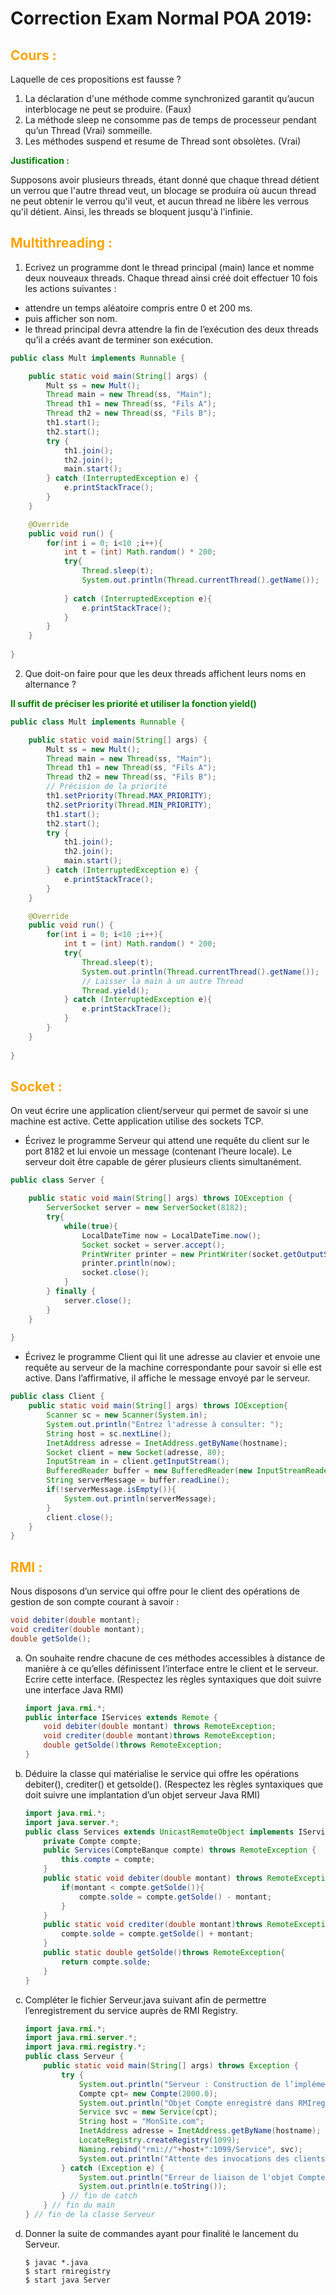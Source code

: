 # Correction Exam Normal POA 2019:
## <span style="color:orange">Cours :</span>

Laquelle de ces propositions est fausse ?
1. La déclaration d'une méthode comme synchronized garantit qu’aucun interblocage ne peut se produire. (Faux)
1. La méthode sleep ne consomme pas de temps de processeur pendant qu’un Thread (Vrai)
sommeille.
1. Les méthodes suspend et resume de Thread sont obsolètes. (Vrai)

<span style="color:green"><strong>Justification :</strong></span>

Supposons avoir plusieurs threads, étant donné que chaque thread détient un verrou que l'autre thread veut, un blocage se produira où aucun thread ne peut obtenir le verrou qu'il veut, et aucun thread ne libère les verrous qu'il détient. Ainsi, les threads se bloquent jusqu'à l'infinie.

## <span style="color:orange">Multithreading :</span>

1. Ecrivez un programme dont le thread principal (main) lance et nomme deux nouveaux
threads. Chaque thread ainsi créé doit effectuer 10 fois les actions suivantes :

- attendre un temps aléatoire compris entre 0 et 200 ms.
- puis afficher son nom.
- le thread principal devra attendre la fin de l’exécution des deux threads qu’il a créés avant de terminer son exécution.
```java
public class Mult implements Runnable {

    public static void main(String[] args) {
        Mult ss = new Mult();
        Thread main = new Thread(ss, "Main");
        Thread th1 = new Thread(ss, "Fils A");
        Thread th2 = new Thread(ss, "Fils B");
        th1.start();
        th2.start();
        try {
            th1.join();
            th2.join();
            main.start();
        } catch (InterruptedException e) {
            e.printStackTrace();
        }
    }

    @Override
    public void run() {
        for(int i = 0; i<10 ;i++){
            int t = (int) Math.random() * 200;
            try{
                Thread.sleep(t);
                System.out.println(Thread.currentThread().getName());
                
            } catch (InterruptedException e){
                e.printStackTrace();
            }
        }
    }
    
}
```

2. Que doit-on faire pour que les deux threads affichent leurs noms en alternance ?

<span style="color:green"><strong>Il suffit de préciser les priorité et utiliser la fonction yield()</strong></span>

```java
public class Mult implements Runnable {

    public static void main(String[] args) {
        Mult ss = new Mult();
        Thread main = new Thread(ss, "Main");
        Thread th1 = new Thread(ss, "Fils A");
        Thread th2 = new Thread(ss, "Fils B");
        // Précision de la priorité
        th1.setPriority(Thread.MAX_PRIORITY); 
        th2.setPriority(Thread.MIN_PRIORITY);
        th1.start();
        th2.start();
        try {
            th1.join();
            th2.join();
            main.start();
        } catch (InterruptedException e) {
            e.printStackTrace();
        }
    }

    @Override
    public void run() {
        for(int i = 0; i<10 ;i++){
            int t = (int) Math.random() * 200;
            try{
                Thread.sleep(t);
                System.out.println(Thread.currentThread().getName());
                // Laisser la main à un autre Thread
                Thread.yield();
            } catch (InterruptedException e){
                e.printStackTrace();
            }
        }
    }
    
}
```

## <span style="color:orange">Socket :</span>
On veut écrire une application client/serveur qui permet de savoir si une machine est active.
Cette application utilise des sockets TCP.
- Écrivez le programme Serveur qui attend une requête du client sur le port 8182 et lui
envoie un message (contenant l’heure locale). Le serveur doit être capable de gérer
plusieurs clients simultanément.
```java
public class Server {

    public static void main(String[] args) throws IOException {
        ServerSocket server = new ServerSocket(8182);
        try{
            while(true){
                LocalDateTime now = LocalDateTime.now();
                Socket socket = server.accept();
                PrintWriter printer = new PrintWriter(socket.getOutputStream(), true);
                printer.println(now);
                socket.close();
            }
        } finally {
            server.close();
        }
    }
    
}

```
- Écrivez le programme Client qui lit une adresse au clavier et envoie une requête au serveur de la machine correspondante pour savoir si elle est active. Dans l’affirmative, il affiche le message envoyé par le serveur.
```java
public class Client {
    public static void main(String[] args) throws IOException{
        Scanner sc = new Scanner(System.in);
        System.out.println("Entrez l'adresse à consulter: ");
        String host = sc.nextLine();
        InetAddress adresse = InetAddress.getByName(hostname);
        Socket client = new Socket(adresse, 80);
        InputStream in = client.getInputStream();
        BufferedReader buffer = new BufferedReader(new InputStreamReader(in));
        String serverMessage = buffer.readLine();
        if(!serverMessage.isEmpty()){
            System.out.println(serverMessage);
        }
        client.close();
    }
}
```

## <span style="color:orange">RMI :</span>

Nous disposons d’un service qui offre pour le client des opérations de gestion de son compte
courant à savoir :
```java
void debiter(double montant);
void crediter(double montant);
double getSolde();
```

<ol type="a">
  <li>On souhaite rendre chacune de ces méthodes accessibles à distance de manière à ce
qu’elles définissent l’interface entre le client et le serveur. Ecrire cette interface.
(Respectez les règles syntaxiques que doit suivre une interface Java RMI)

```java
import java.rmi.*;
public interface IServices extends Remote {
    void debiter(double montant) throws RemoteException;
    void crediter(double montant)throws RemoteException;
    double getSolde()throws RemoteException;
}
```
</li>
  <li>Déduire la classe qui matérialise le service qui offre les opérations debiter(), crediter() et
getsolde().
(Respectez les règles syntaxiques que doit suivre une implantation d’un objet serveur Java
RMI)

```java
import java.rmi.*;
import java.server.*;
public class Services extends UnicastRemoteObject implements IServices{
    private Compte compte;
    public Services(CompteBanque compte) throws RemoteException {
        this.compte = compte;
    }
    public static void debiter(double montant) throws RemoteException{
        if(montant < compte.getSolde()){
            compte.solde = compte.getSolde() - montant;
        }
    }
    public static void crediter(double montant)throws RemoteException{
        compte.solde = compte.getSolde() + montant;
    }
    public static double getSolde()throws RemoteException{
        return compte.solde;
    }
}
```

</li>
    <li>Compléter le fichier Serveur.java suivant afin de permettre l’enregistrement du service
    auprès de RMI Registry.
    
```java
import java.rmi.*;
import java.rmi.server.*;
import java.rmi.registry.*;
public class Serveur {
    public static void main(String[] args) throws Exception {
        try {
            System.out.println("Serveur : Construction de l’implémentation");
            Compte cpt= new Compte(2000.0);
            System.out.println("Objet Compte enregistré dans RMIregistry");
            Service svc = new Service(cpt);
            String host = "MonSite.com";
            InetAddress adresse = InetAddress.getByName(hostname);
            LocateRegistry.createRegistry(1099);
            Naming.rebind("rmi://"+host+":1099/Service", svc);
            System.out.println("Attente des invocations des clients ");
        } catch (Exception e) {
            System.out.println("Erreur de liaison de l'objet Compte");
            System.out.println(e.toString());
        } // fin de catch
    } // fin du main
} // fin de la classe Serveur
```
</li>
    <li>Donner la suite de commandes ayant pour finalité le lancement du Serveur.

```shell
$ javac *.java
$ start rmiregistry
$ start java Server
```
</li>
</ol>